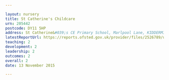 ```yaml
---

layout: nursery
title: St Catherine's Childcare
urn: 205442
postcode: DY11 5HP
address: St Catherine&#039;s CE Primary School, Marlpool Lane, KIDDERMINSTER, Worcestershire, DY11 5HP
latestReportUrl: https://reports.ofsted.gov.uk/provider/files/2526789/urn/205442.pdf
teaching: 2
development: 2
leadership: 2
outcomes: 2
overall: 2
date: 13 November 2015

---
```


